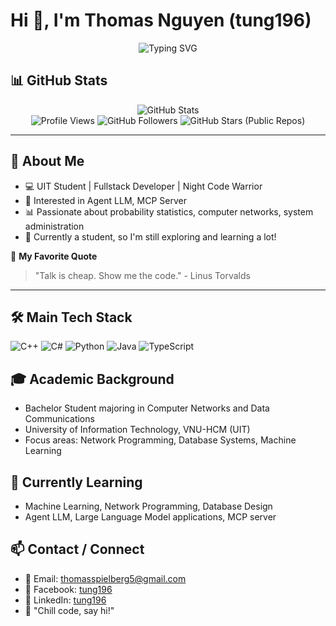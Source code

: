 # Hi 👋, I'm Thomas Nguyen (tung196)

<div align="center">
  <img src="https://readme-typing-svg.demolab.com/?lines=Welcome+to+my+GitHub!;Fullstack+Developer;Algorithm+Enthusiast;AI+Enjoyer;Let's+build+something+awesome!&center=true&width=500&height=40" alt="Typing SVG" />
</div>

## 📊 GitHub Stats

<div align="center">
  <img src="https://github-readme-stats.vercel.app/api?username=thomasNguyen-196&show_icons=true&theme=radical" alt="GitHub Stats" />
</div>

<div align="center">
  <img src="https://komarev.com/ghpvc/?username=thomasNguyen-196&color=blue" alt="Profile Views" />
  <img src="https://img.shields.io/github/followers/thomasNguyen-196?style=social" alt="GitHub Followers" />
  <img src="https://img.shields.io/github/stars/thomasNguyen-196?style=social" alt="GitHub Stars (Public Repos)" />
</div>

---

## 🚀 About Me

- 💻 UIT Student | Fullstack Developer | Night Code Warrior
- 🤖 Interested in Agent LLM, MCP Server
- 📊 Passionate about probability statistics, computer networks, system administration
- 🌱 Currently a student, so I'm still exploring and learning a lot!

💬 **My Favorite Quote**
> "Talk is cheap. Show me the code." - Linus Torvalds

---

## 🛠️ Main Tech Stack

![C++](https://img.shields.io/badge/-C++-00599C?logo=c%2b%2b&logoColor=white)
![C#](https://img.shields.io/badge/-C%23-239120?logo=c-sharp&logoColor=white)
![Python](https://img.shields.io/badge/-Python-3776AB?logo=python&logoColor=white)
![Java](https://img.shields.io/badge/-Java-b07219?logo=java&logoColor=white)
![TypeScript](https://img.shields.io/badge/-TypeScript-3178C6?logo=typescript&logoColor=white)

## 🎓 Academic Background

- Bachelor Student majoring in Computer Networks and Data Communications
- University of Information Technology, VNU-HCM (UIT)
- Focus areas: Network Programming, Database Systems, Machine Learning

## 🌱 Currently Learning

- Machine Learning, Network Programming, Database Design
- Agent LLM, Large Language Model applications, MCP server

## 📫 Contact / Connect

- 📧 Email: thomasspielberg5@gmail.com
- 📘 Facebook: [tung196](https://www.facebook.com/tung196/)
- 💼 LinkedIn: [tung196](https://www.linkedin.com/in/tung196/)
- 💬 "Chill code, say hi!"
